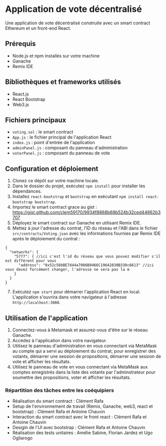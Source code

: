 # Application de vote décentralisé

Une application de vote décentralisé construite avec un smart contract Ethereum et un front-end React.

## Prérequis

- Node.js et npm installés sur votre machine
- Ganache
- Remix IDE

## Bibliothèques et frameworks utilisés

- React.js
- React Bootstrap
- Web3.js

## Fichiers principaux

- `voting.sol` : le smart contract
- `App.js` : le fichier principal de l'application React
- `index.js` : point d'entrée de l'application
- `adminPanel.js` : composant du panneau d'administration
- `voterPanel.js` : composant du panneau de vote

## Configuration et déploiement

1. Clonez ce dépôt sur votre machine locale.
2. Dans le dossier du projet, exécutez `npm install` pour installer les dépendances.
3. Installez `react-bootstrap` et `bootstrap` en exécutant `npm install react-bootstrap bootstrap`.
4. Importez le smart contract grace au gist : https://gist.github.com/clem59170/9934f8868b68b524b32ced44662b3707
5. Déployez le smart contract sur Ganache en utilisant Remix IDE.
6. Mettez à jour l'adresse du contrat, l'ID du réseau et l'ABI dans le fichier `src/contracts/Voting.json` avec les informations fournies par Remix IDE après le déploiement du contrat :

```
{
  "networks": {
    "5777": { //ici c'est l'id du réseau que vous pouvez modifier s'il est différent pour vous
      "address": "0x52c58bBE7d44a7086B9466C19642830B330c6613" //ici vous devez forcément changer, l'adresse ne sera pas la m
    }
  }
}
```
7. Exécutez `npm start` pour démarrer l'application React en local. L'application s'ouvrira dans votre navigateur à l'adresse `http://localhost:3000`.

## Utilisation de l'application

1. Connectez-vous à Metamask et assurez-vous d'être sur le réseau Ganache.
2. Accédez à l'application dans votre navigateur.
3. Utilisez le panneau d'administration en vous connectant via MetaMask au compte qui a servi au déploiement du contrat, pour enregistrer des votants, démarrer une session de propositions, démarrer une session de vote et afficher les résultats.
4. Utilisez le panneau de vote en vous connectant via MetaMask aux comptes enregistrés dans la liste des votants par l'adminstrateur pour soumettre des propositions, voter et afficher les résultats.

### Répartition des tâches entre les coéquipiers 

- Réalisation du smart contract : Clément Rafa
- Setup de l'environnement de travail (Remix, Ganache, web3, react et bootstrap) : Clément Rafa et Antoine Chauvin
- Interaction du smart contract avec le front react : Clément Rafa et Antoine Chauvin
- Desigin de l'UI avec bootstrap : Clément Rafa et Antoine Chauvin
- Réalisation des tests unitaires : Amélie Sabine, Florian Jardez et Ugo Ogliarogo
